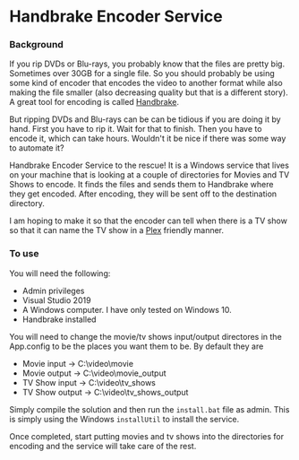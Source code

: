 # Handbrake Encoder Service

### Background

If you rip DVDs or Blu-rays, you probably know that the files are pretty big. Sometimes over 30GB for a single file. So you should probably be using some kind of encoder that encodes the video to another format while also making the file smaller (also decreasing quality but that is a different story). A great tool for encoding is called [Handbrake](https://handbrake.fr/).

But ripping DVDs and Blu-rays can be can be tidious if you are doing it by hand. First you have to rip it. Wait for that to finish. Then you have to encode it, which can take hours. Wouldn't it be nice if there was some way to automate it?

Handbrake Encoder Service to the rescue! It is a Windows service that lives on your machine that is looking at a couple of directories for Movies and TV Shows to encode. It finds the files and sends them to Handbrake where they get encoded. After encoding, they will be sent off to the destination directory.

I am hoping to make it so that the encoder can tell when there is a TV show so that it can name the TV show in a [Plex](https://www.plex.tv/) friendly manner.

### To use

You will need the following:
* Admin privileges
* Visual Studio 2019
* A Windows computer. I have only tested on Windows 10.
* Handbrake installed

You will need to change the movie/tv shows input/output directores in the App.config to be the places you want them to be. By default they are
* Movie input -> C:\video\movie
* Movie output -> C:\video\movie_output
* TV Show input -> C:\video\tv_shows
* TV Show output -> C:\video\tv_shows_output

Simply compile the solution and then run the `install.bat` file as admin. This is simply using the Windows `installUtil` to install the service. 

Once completed, start putting movies and tv shows into the directories for encoding and the service will take care of the rest.
